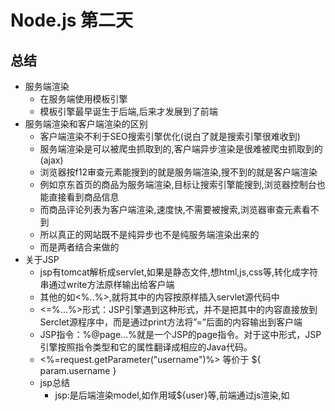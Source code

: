 # Node.js 第二天
## 总结
- 服务端渲染
  + 在服务端使用模板引擎
  + 模板引擎最早诞生于后端,后来才发展到了前端
- 服务端渲染和客户端渲染的区别
  + 客户端渲染不利于SEO搜索引擎优化(说白了就是搜索引擎很难收到)
  + 服务端渲染是可以被爬虫抓取到的,客户端异步渲染是很难被爬虫抓取到的(ajax)
  + 浏览器按f12审查元素能搜到的就是服务端渲染,搜不到的就是客户端渲染
  + 例如京东首页的商品为服务端渲染,目标让搜索引擎能搜到,浏览器控制台也能直接看到商品信息
  + 而商品评论列表为客户端渲染,速度快,不需要被搜索,浏览器审查元素看不到
  + 所以真正的网站既不是纯异步也不是纯服务端渲染出来的
  + 而是两者结合来做的
- 关于JSP
  + jsp有tomcat解析成servlet,如果是静态文件,想html,js,css等,转化成字符串通过write方法原样输出给客户端
  + 其他的如<%..%>,就将其中的内容按原样插入servlet源代码中
  +  <=%...%>形式：JSP引擎遇到这种形式，并不是把其中的内容直接放到Serclet源程序中，而是通过print方法将”=”后面的内容输出到客户端
  + JSP指令：%@page...%就是一个JSP的page指令。对于这中形式，JSP引擎按照指令类型和它的属性翻译成相应的Java代码。
  + <%=request.getParameter("username")%>  等价于  ${ param.username }
  + jsp总结
    - jsp:是后端渲染model,如作用域${user}等,前端通过js渲染,如<script>中ajax请求数据
    - 比如springmvc渲染视图,指的是将model数据放在view(jsp)中,仅仅是填充${作用域}的数据,而js静态数据是服务器返回给浏览器后,浏览器再次向服务器发起请求而得到动态数据的
    - 终于也理解了作用域是属于服务器,script属于客户端操作这一说法